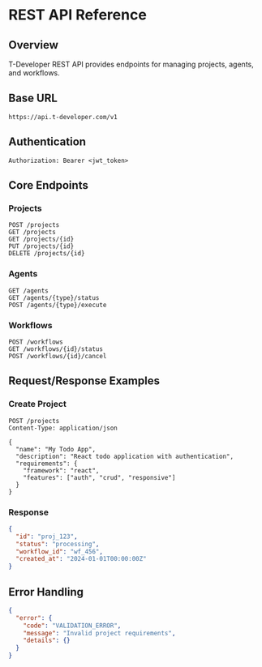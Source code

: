 # REST API Reference

## Overview
T-Developer REST API provides endpoints for managing projects, agents, and workflows.

## Base URL
```
https://api.t-developer.com/v1
```

## Authentication
```http
Authorization: Bearer <jwt_token>
```

## Core Endpoints

### Projects
```http
POST /projects
GET /projects
GET /projects/{id}
PUT /projects/{id}
DELETE /projects/{id}
```

### Agents
```http
GET /agents
GET /agents/{type}/status
POST /agents/{type}/execute
```

### Workflows
```http
POST /workflows
GET /workflows/{id}/status
POST /workflows/{id}/cancel
```

## Request/Response Examples

### Create Project
```http
POST /projects
Content-Type: application/json

{
  "name": "My Todo App",
  "description": "React todo application with authentication",
  "requirements": {
    "framework": "react",
    "features": ["auth", "crud", "responsive"]
  }
}
```

### Response
```json
{
  "id": "proj_123",
  "status": "processing",
  "workflow_id": "wf_456",
  "created_at": "2024-01-01T00:00:00Z"
}
```

## Error Handling
```json
{
  "error": {
    "code": "VALIDATION_ERROR",
    "message": "Invalid project requirements",
    "details": {}
  }
}
```